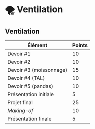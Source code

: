 # 🌪 Ventilation

## Ventilation

| Élément                 | Points |
| ----------------------- | ------ |
| Devoir #1               | 10     |
| Devoir #2               | 10     |
| Devoir #3 (moissonnage) | 15     |
| Devoir #4 (TAL)         | 10     |
| Devoir #5 (pandas)      | 10     |
| Présentation initiale   | 5      |
| Projet final            | 25     |
| _Making-of_             | 10     |
| Présentation finale     | 5      |
